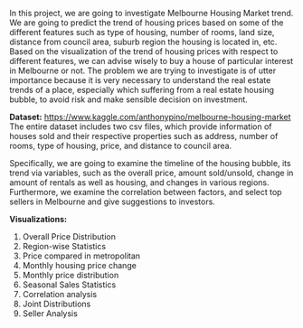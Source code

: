 In this project, we are going to investigate Melbourne Housing Market trend.
We are going to predict the trend of housing prices based on some of 
the different features such as type of housing, number of rooms, land size, distance from council area, suburb region 
the housing is located in, etc. Based on the visualization of the trend of housing prices with respect to different features, 
we can advise wisely to buy a house of particular interest in Melbourne or not. The problem we are trying to investigate is of utter importance 
because it is very necessary to understand the real estate trends of a place, especially which suffering from a real estate housing bubble, to avoid risk 
and make sensible decision on investment.   

**Dataset:** https://www.kaggle.com/anthonypino/melbourne-housing-market
The entire dataset includes two csv files, 
which provide information of houses sold and their respective properties such as address, number of rooms, 
type of housing, price, and distance to council area.

Specifically, we are going to examine the timeline of the housing bubble, its trend via variables, 
such as the overall price, amount sold/unsold, change in amount of rentals as well as housing, and changes in various regions. 
Furthermore, we examine the correlation between factors, and select top sellers in Melbourne and give suggestions to investors. 

**Visualizations:**
1. Overall Price Distribution
2. Region-wise Statistics
3. Price compared in metropolitan
4. Monthly housing price change
5. Monthly price distribution
6. Seasonal Sales Statistics
7. Correlation analysis 
8. Joint Distributions
9. Seller Analysis

